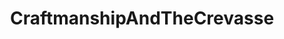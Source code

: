 ---
layout: post
title: "CraftmanshipAndTheCrevasse"
permalink: /enlaces/
counter: 8
sitemap: false
draft: true
---